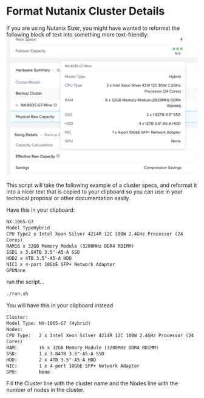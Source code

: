 # Format Nutanix Cluster Details

If you are using Nutanix Sizer, you might have wanted to reformat the following block of text into something more text-friendly:
![Screenshot of Nutanix Sizer](/images/sizer_screenshot.png)

This script will take the following example of a cluster specs, and reformat it into a nicer text that is copied to your clipboard so you can use in your technical proposal or other documentation easily.

Have this in your clipboard:
```
NX-1065-G7
Model TypeHybrid
CPU Type2 x Intel Xeon Silver 4214R 12C 100W 2.4GHz Processor (24 Cores)
RAM16 x 32GB Memory Module (3200MHz DDR4 RDIMM)
SSD1 x 3.84TB 3.5"-A5-A SSD
HDD2 x 4TB 3.5"-A5-A HDD
NIC1 x 4-port 10GbE SFP+ Network Adapter
GPUNone
```

run the script...
```bash
./run.sh
```

You will have this in your clipboard instead
```
Cluster:		
Model Type:	NX-1065-G7 (Hybrid)
Nodes:		
CPU Type:	2 x Intel Xeon Silver 4214R 12C 100W 2.4GHz Processor (24 Cores)
RAM:		16 x 32GB Memory Module (3200MHz DDR4 RDIMM)
SSD:		1 x 3.84TB 3.5"-A5-A SSD
HDD:		2 x 4TB 3.5"-A5-A HDD
NIC:		1 x 4-port 10GbE SFP+ Network Adapter
GPU:		None
```

Fill the Cluster line with the cluster name and the Nodes line with the number of nodes in the cluster.